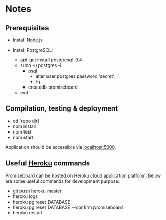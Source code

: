 # Notes

## Prerequisites

- Install [Node.js](https://nodejs.org/en/download)

- Install PostgreSQL:
  - apt-get install postgresql-9.4
  - sudo -u postgres -i
    - psql
      - alter user postgres password 'secret';
      - \q
    - createdb promiseboard
  - exit

## Compilation, testing & deployment

- cd [repo dir]
- npm install
- npm test
- npm start

Application should be accessible via [localhost:5000](http://localhost:5000).

## Useful [Heroku](https://www.heroku.com) commands

Promiseboard can be hosted on Heroku cloud application platform. Below are some useful commands for development purpose:

- git push heroku master
- heroku logs
- heroku pg:reset DATABASE
- heroku pg:reset DATABASE --confirm promiseboard
- heroku restart
